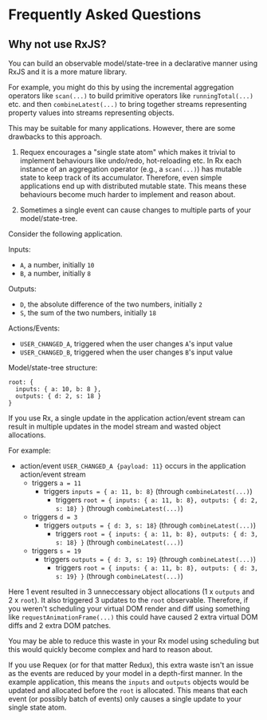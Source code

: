 # Frequently Asked Questions

## Why not use RxJS?

You can build an observable model/state-tree in a declarative manner using RxJS and it is a more mature library. 

For example, you might do this by using the incremental aggregation operators like `scan(...)` to build primitive operators like `runningTotal(...)` etc. and then `combineLatest(...)` to bring together streams representing property values into streams representing objects. 

This may be suitable for many applications. However, there are some drawbacks to this approach.

1. Requex encourages a "single state atom" which makes it trivial to implement behaviours like undo/redo, hot-reloading etc. In Rx each instance of an aggregation operator (e.g., a `scan(...)`) has mutable state to keep track of its accumulator. Therefore, even simple applications end up with distributed mutable state. This means these behaviours become much harder to implement and reason about.

2. Sometimes a single event can cause changes to multiple parts of your model/state-tree.

Consider the following application.

Inputs:

* `A`, a number, initially `10`
* `B`, a number, initially `8`

Outputs:

* `D`, the absolute difference of the two numbers, initially `2`
* `S`, the sum of the two numbers, initially `18`

Actions/Events:

* `USER_CHANGED_A`, triggered when the user changes `A`'s input value
* `USER_CHANGED_B`, triggered when the user changes `B`'s input value

Model/state-tree structure:

    root: {
      inputs: { a: 10, b: 8 },
      outputs: { d: 2, s: 18 }
    }

If you use Rx, a single update in the application action/event stream can result in multiple updates in the model stream and wasted object allocations. 

For example: 

* action/event `USER_CHANGED_A {payload: 11}` occurs in the application action/event stream
  * triggers `a = 11`
    * triggers `inputs = { a: 11, b: 8}` (through `combineLatest(...)`)
      * triggers `root = { inputs: { a: 11, b: 8}, outputs: { d: 2, s: 18} }` (through `combineLatest(...)`)
  * triggers `d = 3`
    * triggers `outputs = { d: 3, s: 18}` (through `combineLatest(...)`)
      * triggers `root = { inputs: { a: 11, b: 8}, outputs: { d: 3, s: 18} }` (through `combineLatest(...)`)
  * triggers `s = 19`
    * triggers `outputs = { d: 3, s: 19}` (through `combineLatest(...)`)
      * triggers `root = { inputs: { a: 11, b: 8}, outputs: { d: 3, s: 19} }` (through `combineLatest(...)`)

Here 1 event resulted in 3 unneccessary object allocations (1 x `outputs` and 2 x `root`). It also triggered 3 updates to the `root` observable. Therefore, if you weren't scheduling your virtual DOM render and diff using something like `requestAnimationFrame(...)` this could have caused 2 extra virtual DOM diffs and 2 extra DOM patches.

You may be able to reduce this waste in your Rx model using scheduling but this would quickly become complex and hard to reason about.

If you use Requex (or for that matter Redux), this extra waste isn't an issue as the events are reduced by your model in a depth-first manner. In the example application, this means the `inputs` and `outputs` objects would be updated and allocated before the `root` is allocated. This means that each event (or possibly batch of events) only causes a single update to your single state atom.